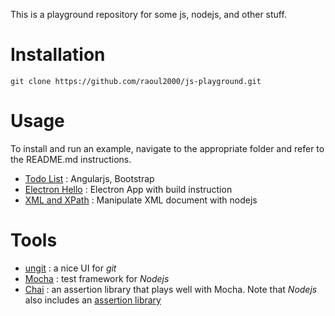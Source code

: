 This is a playground repository for some js, nodejs, and other stuff.

# Installation

	git clone https://github.com/raoul2000/js-playground.git
	
# Usage

To install and run an example, navigate to the appropriate folder and refer to the README.md instructions.

- [Todo List](./example-todo-list) : Angularjs, Bootstrap
- [Electron Hello](./example-electron) : Electron App with build instruction
- [XML and XPath](./example-xml) : Manipulate XML document with nodejs

# Tools

- [ungit](https://github.com/FredrikNoren/ungit) : a nice UI for *git*
- [Mocha](https://github.com/mochajs/mocha) : test framework for *Nodejs*
- [Chai](http://chaijs.com/) : an assertion library that plays well with Mocha. Note that *Nodejs* also includes an [assertion library](https://nodejs.org/api/assert.html)
